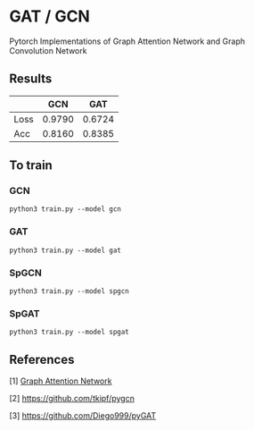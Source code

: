 # GAT / GCN
Pytorch Implementations of Graph Attention Network and Graph Convolution Network

## Results

|      | GCN    | GAT    |
| ---- | ------ | ------ |
| Loss | 0.9790 | 0.6724 |
| Acc  | 0.8160 | 0.8385 |

## To train
### GCN
`python3 train.py --model gcn`
### GAT
`python3 train.py --model gat`
### SpGCN
`python3 train.py --model spgcn`
### SpGAT
`python3 train.py --model spgat`

## References
[1] [Graph Attention Network](https://arxiv.org/pdf/1710.10903.pdf)  

[2] https://github.com/tkipf/pygcn

[3] https://github.com/Diego999/pyGAT